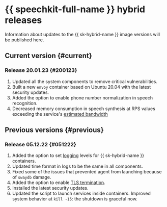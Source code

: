 # {{ speechkit-full-name }} hybrid releases

Information about updates to the {{ sk-hybrid-name }} image versions will be published here.

## Current version {#current}

### Release 20.01.23 {#200123}

1. Updated all the system components to remove critical vulnerabilities.
1. Built a new `envoy` container based on Ubuntu 20.04 with the latest security updates.
1. Added the option to enable phone number normalization in speech recognition.
1. Decreased memory consumption in speech synthesis at RPS values exceeding the service's [estimated bandwidth](system-requirements.md#hardware)

## Previous versions {#previous}

### Release 05.12.22 {#051222}

1. Added the option to set [logging](operations/logging.md) levels for {{ sk-hybrid-name }} containers.
1. Updated time format in logs to be the same in all components.
1. Fixed some of the issues that prevented agent from launching because of `swaydb` damage.
1. Added the option to enable [TLS termination](operations/tls-proxy.md).
1. Installed the latest security updates.
1. Updated the script to launch services inside containers. Improved system behavior at `kill -15`: the shutdown is graceful now.